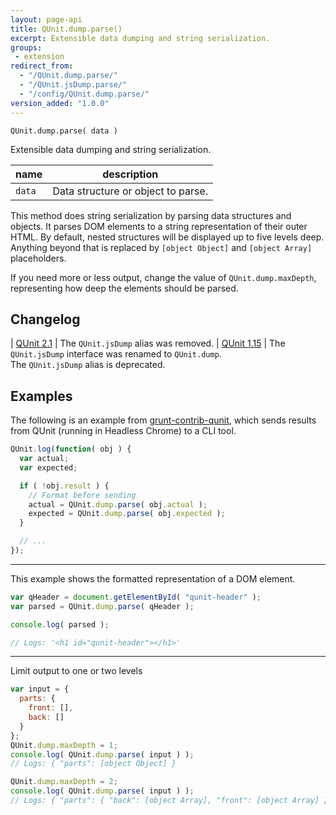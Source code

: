 ```yaml
---
layout: page-api
title: QUnit.dump.parse()
excerpt: Extensible data dumping and string serialization.
groups:
 - extension
redirect_from:
  - "/QUnit.dump.parse/"
  - "/QUnit.jsDump.parse/"
  - "/config/QUnit.dump.parse/"
version_added: "1.0.0"
---
```


`QUnit.dump.parse( data )`

Extensible data dumping and string serialization.

| name | description |
|------|-------------|
| `data` | Data structure or object to parse. |

This method does string serialization by parsing data structures and objects. It parses DOM elements to a string representation of their outer HTML. By default, nested structures will be displayed up to five levels deep. Anything beyond that is replaced by `[object Object]` and `[object Array]` placeholders.

If you need more or less output, change the value of `QUnit.dump.maxDepth`, representing how deep the elements should be parsed.

## Changelog

| [QUnit 2.1](https://github.com/qunitjs/qunit/releases/tag/2.1.0) | The `QUnit.jsDump` alias was removed.
| [QUnit 1.15](https://github.com/qunitjs/qunit/releases/tag/1.15.0) | The `QUnit.jsDump` interface was renamed to `QUnit.dump`.<br/>The `QUnit.jsDump` alias is deprecated.

## Examples

The following is an example from [grunt-contrib-qunit][], which sends results from QUnit (running in Headless Chrome) to a CLI tool.

[grunt-contrib-qunit]: https://github.com/gruntjs/grunt-contrib-qunit/blob/188a29af7817e1798fdd95f1ab7d3069231e4859/chrome/bridge.js#L42-L60

```js
QUnit.log(function( obj ) {
  var actual;
  var expected;

  if ( !obj.result ) {
    // Format before sending
    actual = QUnit.dump.parse( obj.actual );
    expected = QUnit.dump.parse( obj.expected );
  }

  // ...
});
```

---

This example shows the formatted representation of a DOM element.

```js
var qHeader = document.getElementById( "qunit-header" );
var parsed = QUnit.dump.parse( qHeader );

console.log( parsed );

// Logs: '<h1 id="qunit-header"></h1>'
```

---

Limit output to one or two levels

```js
var input = {
  parts: {
    front: [],
    back: []
  }
};
QUnit.dump.maxDepth = 1;
console.log( QUnit.dump.parse( input ) );
// Logs: { "parts": [object Object] }

QUnit.dump.maxDepth = 2;
console.log( QUnit.dump.parse( input ) );
// Logs: { "parts": { "back": [object Array], "front": [object Array] } }
```
